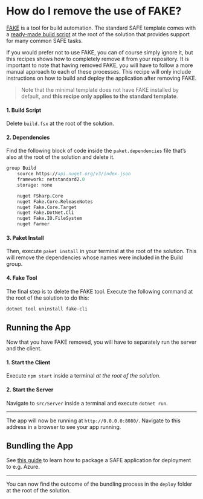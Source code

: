 # How do I remove the use of FAKE?
[FAKE](https://fake.build/) is a tool for build automation. The standard SAFE template comes with a [ready-made build script](/template-fake) at the root of the solution that provides support for many common SAFE tasks.

If you would prefer not to use FAKE, you can of course simply ignore it, but this recipes shows how to completely remove it from your repository. It is important to note that having removed FAKE, you will have to follow a more manual approach to each of these processes. This recipe will only include instructions on how to build and deploy the application after removing FAKE.

> Note that the minimal template does not have FAKE installed by default, and **this recipe only applies to the standard template**.

#### 1. Build Script
Delete `build.fsx` at the root of the solution.
#### 2. Dependencies
Find the following block of code inside the `paket.dependencies` file that’s also at the root of the solution and delete it.
```fsharp
group Build
    source https://api.nuget.org/v3/index.json
    framework: netstandard2.0
    storage: none

    nuget FSharp.Core
    nuget Fake.Core.ReleaseNotes
    nuget Fake.Core.Target
    nuget Fake.DotNet.Cli
    nuget Fake.IO.FileSystem
    nuget Farmer
```
#### 3. Paket Install
Then, execute `paket install` in your terminal at the root of the solution. This will remove the dependencies whose names were included in the Build group.
#### 4. Fake Tool
The final step is to delete the FAKE tool. Execute the following command at the root of the solution to do this:
```powershell
dotnet tool uninstall fake-cli
```

## Running the App
Now that you have FAKE removed, you will have to separately run the server and the client.
#### 1. Start the Client
Execute `npm start` inside a terminal *at the root of the solution*.
#### 2. Start the Server
Navigate to `src/Server` inside a terminal and execute `dotnet run`.

---

The app will now be running at `http://0.0.0.0:8080/`. Navigate to this address in a browser to see your app running.

## Bundling the App
See [this guide](../hosting/bundle-app.md#2-im-using-the-minimal-template) to learn how to package a SAFE application for deployment to e.g. Azure.

---

You can now find the outcome of the bundling process in the `deploy` folder at the root of the solution.
